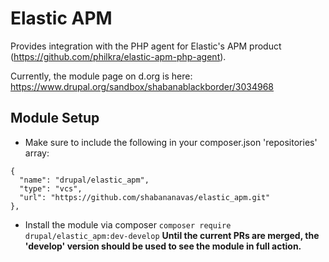 # Elastic APM

Provides integration with the PHP agent for Elastic's APM product (https://github.com/philkra/elastic-apm-php-agent).

Currently, the module page on d.org is here: https://www.drupal.org/sandbox/shabanablackborder/3034968

## Module Setup

- Make sure to include the following in your composer.json 'repositories' array:

```
{
  "name": "drupal/elastic_apm",
  "type": "vcs",
  "url": "https://github.com/shabananavas/elastic_apm.git"
},
```

- Install the module via composer `composer require drupal/elastic_apm:dev-develop`
<strong>Until the current PRs are merged, the 'develop' version should be used to see the module in full action.</strong>
